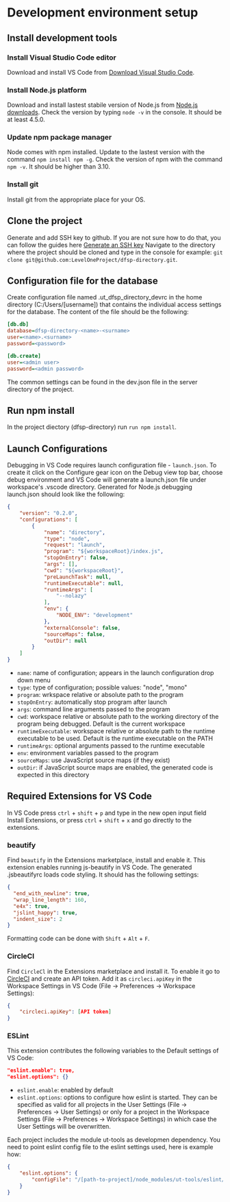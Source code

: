 # Development environment setup

## Install development tools

### Install Visual Studio Code editor

Download and install VS Code from [Download Visual Studio Code](https://code.visualstudio.com/Download).

### Install Node.js platform

Download and install lastest stabile version of Node.js from [Node.js downloads](https://nodejs.org/en/download/).
Check the version by typing `node -v` in the console. It should be at least 4.5.0.

### Update npm package manager

Node comes with npm installed. Update to the lastest version with the command `npm install npm -g`. Check the version of npm with the command `npm -v`. It should be higher than 3.10.

### Install git

Install git from the appropriate place for your OS.

## Clone the project

Generate and add SSH key to github. If you are not sure how to do that, you can follow the guides here [Generate an SSH key](https://help.github.com/articles/generating-an-ssh-key/)
Navigate to the directory where the project should be cloned and type in the console for example: `git clone git@github.com:LevelOneProject/dfsp-directory.git`.

## Configuration file for the database

Create configuration file named .ut_dfsp_directory_devrc in the home directory (C:/Users/[username]) that contains the individual access settings for the database. The content of the file should be the following:

```ini
[db.db]
database=dfsp-directory-<name>-<surname>
user=<name>.<surname>
password=<password>

[db.create]
user=<admin user>
password=<admin password>
```

The common settings can be found in the dev.json file in the server directory of the project.

## Run npm install

In the project diectory (dfsp-directory) run `run npm install`.

## Launch Configurations

Debugging in VS Code requires launch configuration file - `launch.json`. To create it click on the Configure gear icon on the Debug view top bar, choose debug environment and VS Code will generate a launch.json file under workspace's .vscode directory.
Generated for Node.js debugging launch.json should look like the following:

```json
{
    "version": "0.2.0",
    "configurations": [
        {
            "name": "directory",
            "type": "node",
            "request": "launch",
            "program": "${workspaceRoot}/index.js",
            "stopOnEntry": false,
            "args": [],
            "cwd": "${workspaceRoot}",
            "preLaunchTask": null,
            "runtimeExecutable": null,
            "runtimeArgs": [
                "--nolazy"
            ],
            "env": {
                "NODE_ENV": "development"
            },
            "externalConsole": false,
            "sourceMaps": false,
            "outDir": null
        }
    ]
}
```

* `name`: name of configuration; appears in the launch configuration drop down menu
* `type`: type of configuration; possible values: "node", "mono"
* `program`: wrkspace relative or absolute path to the program
* `stopOnEntry`: automatically stop program after launch
* `args`: command line arguments passed to the program
* `cwd`: workspace relative or absolute path to the working directory of the program being debugged. Default is the current workspace
* `runtimeExecutable`: workspace relative or absolute path to the runtime executable to be used. Default is the runtime executable on the PATH
* `runtimeArgs`: optional arguments passed to the runtime executable
* `env`: environment variables passed to the program
* `sourceMaps`: use JavaScript source maps (if they exist)
* `outDir`: if JavaScript source maps are enabled, the generated code is expected in this directory

## Required Extensions for VS Code

In VS Code press `ctrl` + `shift` + `p` and type in the new open input field Install Extensions, or press `ctrl` + `shift` + `x` and go directly to the extensions.

### beautify

Find `beautify` in the Extensions marketplace, install and enable it. This extension enables running js-beautify in VS Code. The generated .jsbeautifyrc loads code styling. It should has the following settings:

```json
{
  "end_with_newline": true,
  "wrap_line_length": 160,
  "e4x": true,
  "jslint_happy": true,
  "indent_size": 2
}
```

Formatting code can be done with `Shift` + `Alt` + `F`.

### CircleCl

Find `CircleCl` in the Extensions marketplace and install it. To enable it go to [CircleCI](https://circleci.com/account/api) and create an API token. Add it as `circleci.apiKey` in the Workspace Settings in VS Code (File -> Preferences -> Workspace Settings):

```json
{
    "circleci.apiKey": [API token]
}
```

### ESLint

This extension contributes the following variables to the Default settings of VS Code:

```json
"eslint.enable": true,
"eslint.options": {}
```

* `eslint.enable`: enabled by default
* `eslint.options`: options to configure how eslint is started. They can be specified as valid for all projects in the User Settings (File -> Preferences -> User Settings) or only for a project in the Workspace Settings (File -> Preferences -> Workspace Settings) in which case the User Settings will be overwritten.

Each project includes the module ut-tools as developmen dependency. You need to point eslint config file to the eslint settings used, here is example how:

```json
{
    "eslint.options": {
        "configFile": "/[path-to-project]/node_modules/ut-tools/eslint/l1p.eslintrc"
    }
}
```
